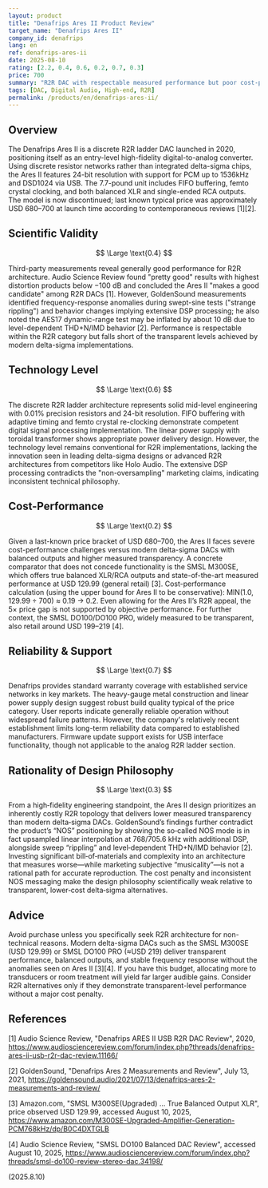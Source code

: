 ```yaml
---
layout: product
title: "Denafrips Ares II Product Review"
target_name: "Denafrips Ares II"
company_id: denafrips
lang: en
ref: denafrips-ares-ii
date: 2025-08-10
rating: [2.2, 0.4, 0.6, 0.2, 0.7, 0.3]
price: 700
summary: "R2R DAC with respectable measured performance but poor cost-performance against modern delta-sigma competitors"
tags: [DAC, Digital Audio, High-end, R2R]
permalink: /products/en/denafrips-ares-ii/
---
```

## Overview

The Denafrips Ares II is a discrete R2R ladder DAC launched in 2020, positioning itself as an entry-level high-fidelity digital-to-analog converter. Using discrete resistor networks rather than integrated delta-sigma chips, the Ares II features 24-bit resolution with support for PCM up to 1536kHz and DSD1024 via USB. The 7.7-pound unit includes FIFO buffering, femto crystal clocking, and both balanced XLR and single-ended RCA outputs. The model is now discontinued; last known typical price was approximately USD 680–700 at launch time according to contemporaneous reviews [1][2].

## Scientific Validity

$$ \Large \text{0.4} $$

Third-party measurements reveal generally good performance for R2R architecture. Audio Science Review found "pretty good" results with highest distortion products below −100 dB and concluded the Ares II "makes a good candidate" among R2R DACs [1]. However, GoldenSound measurements identified frequency-response anomalies during swept-sine tests ("strange rippling") and behavior changes implying extensive DSP processing; he also noted the AES17 dynamic-range test may be inflated by about 10 dB due to level-dependent THD+N/IMD behavior [2]. Performance is respectable within the R2R category but falls short of the transparent levels achieved by modern delta-sigma implementations.

## Technology Level

$$ \Large \text{0.6} $$

The discrete R2R ladder architecture represents solid mid-level engineering with 0.01% precision resistors and 24-bit resolution. FIFO buffering with adaptive timing and femto crystal re-clocking demonstrate competent digital signal processing implementation. The linear power supply with toroidal transformer shows appropriate power delivery design. However, the technology level remains conventional for R2R implementations, lacking the innovation seen in leading delta-sigma designs or advanced R2R architectures from competitors like Holo Audio. The extensive DSP processing contradicts the "non-oversampling" marketing claims, indicating inconsistent technical philosophy.

## Cost-Performance

$$ \Large \text{0.2} $$

Given a last-known price bracket of USD 680–700, the Ares II faces severe cost-performance challenges versus modern delta-sigma DACs with balanced outputs and higher measured transparency. A concrete comparator that does not concede functionality is the SMSL M300SE, which offers true balanced XLR/RCA outputs and state-of-the-art measured performance at USD 129.99 (general retail) [3]. Cost-performance calculation (using the upper bound for Ares II to be conservative): MIN(1.0, 129.99 ÷ 700) ≈ 0.19 → 0.2. Even allowing for the Ares II’s R2R appeal, the 5× price gap is not supported by objective performance. For further context, the SMSL DO100/DO100 PRO, widely measured to be transparent, also retail around USD 199–219 [4].

## Reliability & Support

$$ \Large \text{0.7} $$

Denafrips provides standard warranty coverage with established service networks in key markets. The heavy-gauge metal construction and linear power supply design suggest robust build quality typical of the price category. User reports indicate generally reliable operation without widespread failure patterns. However, the company's relatively recent establishment limits long-term reliability data compared to established manufacturers. Firmware update support exists for USB interface functionality, though not applicable to the analog R2R ladder section.

## Rationality of Design Philosophy

$$ \Large \text{0.3} $$

From a high‑fidelity engineering standpoint, the Ares II design prioritizes an inherently costly R2R topology that delivers lower measured transparency than modern delta‑sigma DACs. GoldenSound’s findings further contradict the product’s “NOS” positioning by showing the so‑called NOS mode is in fact upsampled linear interpolation at 768/705.6 kHz with additional DSP, alongside sweep “rippling” and level‑dependent THD+N/IMD behavior [2]. Investing significant bill‑of‑materials and complexity into an architecture that measures worse—while marketing subjective “musicality”—is not a rational path for accurate reproduction. The cost penalty and inconsistent NOS messaging make the design philosophy scientifically weak relative to transparent, lower‑cost delta‑sigma alternatives.

## Advice

Avoid purchase unless you specifically seek R2R architecture for non-technical reasons. Modern delta-sigma DACs such as the SMSL M300SE (USD 129.99) or SMSL DO100 PRO (≈USD 219) deliver transparent performance, balanced outputs, and stable frequency response without the anomalies seen on Ares II [3][4]. If you have this budget, allocating more to transducers or room treatment will yield far larger audible gains. Consider R2R alternatives only if they demonstrate transparent-level performance without a major cost penalty.

## References

[1] Audio Science Review, "Denafrips ARES II USB R2R DAC Review", 2020, https://www.audiosciencereview.com/forum/index.php?threads/denafrips-ares-ii-usb-r2r-dac-review.11166/

[2] GoldenSound, "Denafrips Ares 2 Measurements and Review", July 13, 2021, https://goldensound.audio/2021/07/13/denafrips-ares-2-measurements-and-review/

[3] Amazon.com, "SMSL M300SE(Upgraded) ... True Balanced Output XLR", price observed USD 129.99, accessed August 10, 2025, https://www.amazon.com/M300SE-Upgraded-Amplifier-Generation-PCM768kHz/dp/B0C4DXTGLB

[4] Audio Science Review, "SMSL DO100 Balanced DAC Review", accessed August 10, 2025, https://www.audiosciencereview.com/forum/index.php?threads/smsl-do100-review-stereo-dac.34198/


(2025.8.10)